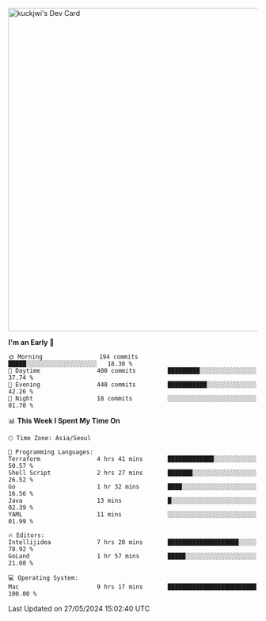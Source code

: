 <a href="https://app.daily.dev/kuckhwancho"><img src="https://api.daily.dev/devcards/v2/efef39c8028947428b3c0b486b9cd9b6.png?r=iz2&type=wide" width="652" alt="kuckjwi's Dev Card"/></a>

<!--START_SECTION:waka-->
**I'm an Early 🐤** 

```text
🌞 Morning                194 commits         █████░░░░░░░░░░░░░░░░░░░░   18.30 % 
🌆 Daytime                400 commits         █████████░░░░░░░░░░░░░░░░   37.74 % 
🌃 Evening                448 commits         ███████████░░░░░░░░░░░░░░   42.26 % 
🌙 Night                  18 commits          ░░░░░░░░░░░░░░░░░░░░░░░░░   01.70 % 
```


📊 **This Week I Spent My Time On** 

```text
🕑︎ Time Zone: Asia/Seoul

💬 Programming Languages: 
Terraform                4 hrs 41 mins       █████████████░░░░░░░░░░░░   50.57 % 
Shell Script             2 hrs 27 mins       ███████░░░░░░░░░░░░░░░░░░   26.52 % 
Go                       1 hr 32 mins        ████░░░░░░░░░░░░░░░░░░░░░   16.56 % 
Java                     13 mins             █░░░░░░░░░░░░░░░░░░░░░░░░   02.39 % 
YAML                     11 mins             ░░░░░░░░░░░░░░░░░░░░░░░░░   01.99 % 

🔥 Editors: 
Intellijidea             7 hrs 20 mins       ████████████████████░░░░░   78.92 % 
GoLand                   1 hr 57 mins        █████░░░░░░░░░░░░░░░░░░░░   21.08 % 

💻 Operating System: 
Mac                      9 hrs 17 mins       █████████████████████████   100.00 % 
```


 Last Updated on 27/05/2024 15:02:40 UTC
<!--END_SECTION:waka-->
